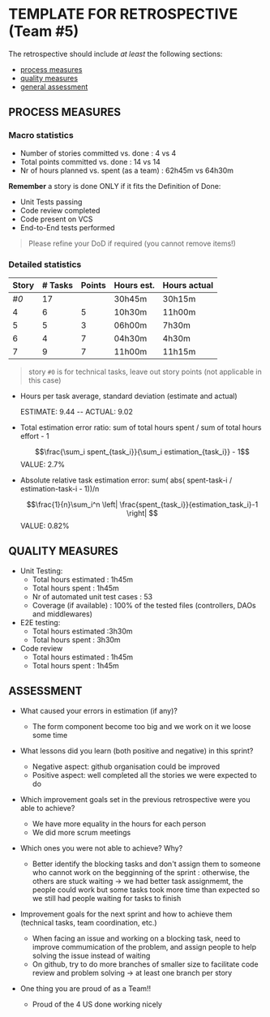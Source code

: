 # TEMPLATE FOR RETROSPECTIVE (Team #5)

The retrospective should include _at least_ the following
sections:

-   [process measures](#process-measures)
-   [quality measures](#quality-measures)
-   [general assessment](#assessment)

## PROCESS MEASURES

### Macro statistics

-   Number of stories committed vs. done : 4 vs 4
-   Total points committed vs. done : 14 vs 14
-   Nr of hours planned vs. spent (as a team) : 62h45m vs 64h30m

**Remember** a story is done ONLY if it fits the Definition of Done:

-   Unit Tests passing
-   Code review completed
-   Code present on VCS
-   End-to-End tests performed

> Please refine your DoD if required (you cannot remove items!)

### Detailed statistics

| Story  | # Tasks | Points | Hours est. | Hours actual |
|--------|---------|--------|------------|--------------|
| _#0_   |   17    |        |   30h45m   |    30h15m    |
| 4      |   6     |   5    |   10h30m   |    11h00m    |
| 5      |   5     |   3    |   06h00m   |    7h30m     |
| 6      |   4     |   7    |   04h30m   |    4h30m     |
| 7      |   9     |   7    |   11h00m   |    11h15m    |


> story `#0` is for technical tasks, leave out story points (not applicable in this case)

-   Hours per task average, standard deviation (estimate and actual)

    ESTIMATE: 9.44  -- ACTUAL: 9.02

-   Total estimation error ratio: sum of total hours spent / sum of total hours effort - 1

    $$\frac{\sum_i spent_{task_i}}{\sum_i estimation_{task_i}} - 1$$
    VALUE: 2.7%

-   Absolute relative task estimation error: sum( abs( spent-task-i / estimation-task-i - 1))/n

    $$\frac{1}{n}\sum_i^n \left| \frac{spent_{task_i}}{estimation_task_i}-1 \right| $$
    VALUE: 0.82%

## QUALITY MEASURES

-   Unit Testing:
    -   Total hours estimated : 1h45m
    -   Total hours spent : 1h45m
    -   Nr of automated unit test cases : 53
    -   Coverage (if available) : 100% of the tested files (controllers, DAOs and middlewares)
-   E2E testing:
    -   Total hours estimated :3h30m
    -   Total hours spent : 3h30m
-   Code review
    -   Total hours estimated : 1h45m
    -   Total hours spent : 1h45m

## ASSESSMENT

-   What caused your errors in estimation (if any)?

    -   The form component become too big and we work on it we loose some time

-   What lessons did you learn (both positive and negative) in this sprint?

    -   Negative aspect: github organisation could be improved
    -   Positive aspect: well completed all the stories we were expected to do

-   Which improvement goals set in the previous retrospective were you able to achieve?
    -   We have more equality in the hours for each person
    -   We did more scrum meetings

-   Which ones you were not able to achieve? Why?

    -   Better identify the blocking tasks and don't assign them to someone who cannot work on the begginning of the sprint : otherwise, the others are stuck waiting
    -> we had better task assignmemt, the people could work but some tasks took more time than expected so we still had people waiting for tasks to finish 


-   Improvement goals for the next sprint and how to achieve them (technical tasks, team coordination, etc.)
    - When facing an issue and working on a blocking task, need to improve commumication of the problem, and assign people to help solving the issue instead of waiting
    - On github, try to do more branches of smaller size to facilitate code review and problem solving
    -> at least one branch per story

-   One thing you are proud of as a Team!!
    -   Proud of the 4 US done working nicely
